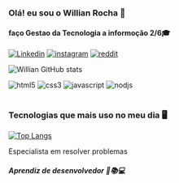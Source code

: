 
### Olá! eu sou o Willian Rocha 👋 
#### faço Gestao da Tecnologia a informoção 2/6🎓

[![Linkedin](https://img.shields.io/badge/LinkedIn-0077B5?style=for-the-badge&logo=linkedin&logoColor=white)](https://www.linkedin.com/in/willian-carvalho-00aaaa1b6/)
[![instagram](https://img.shields.io/badge/Instagram-E4405F?style=for-the-badge&logo=instagram&logoColor=white)](https://instagram.com/carvalho_william_26?igshid=ZDdkNTZiNTM=)
[![reddit](https://img.shields.io/badge/Reddit-FF4500?style=for-the-badge&logo=reddit&logoColor=white)](https://www.reddit.com/u/Carvalho_will?utm_source=share&utm_medium=android_app&utm_name=androidcss&utm_term=10&utm_content=share_button )

![Willian GitHub stats](https://github-readme-stats.vercel.app/api?username=Williams26-master&show_icons=true&theme=onedark)

<div style="display: inline_block">
<img aling="center" alt="html5" src="https://img.shields.io/badge/HTML5-E34F26?style=for-the-badge&logo=html5&logoColor=white">
<img aling="center" alt="css3" src="https://img.shields.io/badge/CSS3-1572B6?style=for-the-badge&logo=css3&logoColor=white">
<img aling="center" alt="javascript" src="https://img.shields.io/badge/JavaScript-F7DF1E?style=for-the-badge&logo=javascript&logoColor=black">
  <img aling="center" alt="nodjs" src="https://img.shields.io/badge/Node.js-43853D?style=for-the-badge&logo=node.js&logoColor=white">
</div></br>

### Tecnologias que mais uso no meu dia 🖥️

[![Top Langs](https://github-readme-stats.vercel.app/api/top-langs/?username=Williams26-master&hide_progress=false)](https://github.com/Williams26-master/github-readme-stats)

Especialista em resolver problemas  
##### Aprendiz de desenvolvedor 🧙📚💻
